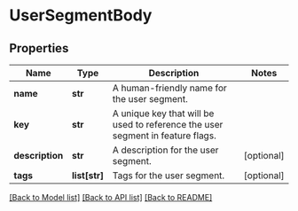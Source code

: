 # UserSegmentBody

## Properties
Name | Type | Description | Notes
------------ | ------------- | ------------- | -------------
**name** | **str** | A human-friendly name for the user segment. | 
**key** | **str** | A unique key that will be used to reference the user segment in feature flags. | 
**description** | **str** | A description for the user segment. | [optional] 
**tags** | **list[str]** | Tags for the user segment. | [optional] 

[[Back to Model list]](../README.md#documentation-for-models) [[Back to API list]](../README.md#documentation-for-api-endpoints) [[Back to README]](../README.md)


